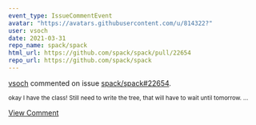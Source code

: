 ```yaml
---
event_type: IssueCommentEvent
avatar: "https://avatars.githubusercontent.com/u/814322?"
user: vsoch
date: 2021-03-31
repo_name: spack/spack
html_url: https://github.com/spack/spack/pull/22654
repo_url: https://github.com/spack/spack
---
```


<a href='https://github.com/vsoch' target='_blank'>vsoch</a> commented on issue <a href='https://github.com/spack/spack/pull/22654' target='_blank'>spack/spack#22654</a>.

<small>okay I have the class! Still need to write the tree, that will have to wait until tomorrow....</small>

<a href='https://github.com/spack/spack/pull/22654' target='_blank'>View Comment</a>